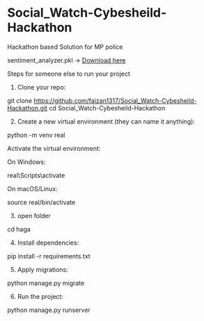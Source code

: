 # Social_Watch-Cybesheild-Hackathon
Hackathon based Solution for MP police

sentiment_analyzer.pkl → [Download here](https://drive.google.com/file/d/1RgnEZ_HbqgFf2eBwpB0J4ZYDYAw8zXzr/view?usp=sharing)


Steps for someone else to run your project

1. Clone your repo:

git clone https://github.com/faizan1317/Social_Watch-Cybesheild-Hackathon.git
cd Social_Watch-Cybesheild-Hackathon


2. Create a new virtual environment (they can name it anything):

python -m venv real


Activate the virtual environment:

On Windows:

real\Scripts\activate    


On macOS/Linux:

source real/bin/activate

3. open folder 

cd haga


4. Install dependencies:

pip install -r requirements.txt


5. Apply migrations:

python manage.py migrate


6. Run the project:

python manage.py runserver
